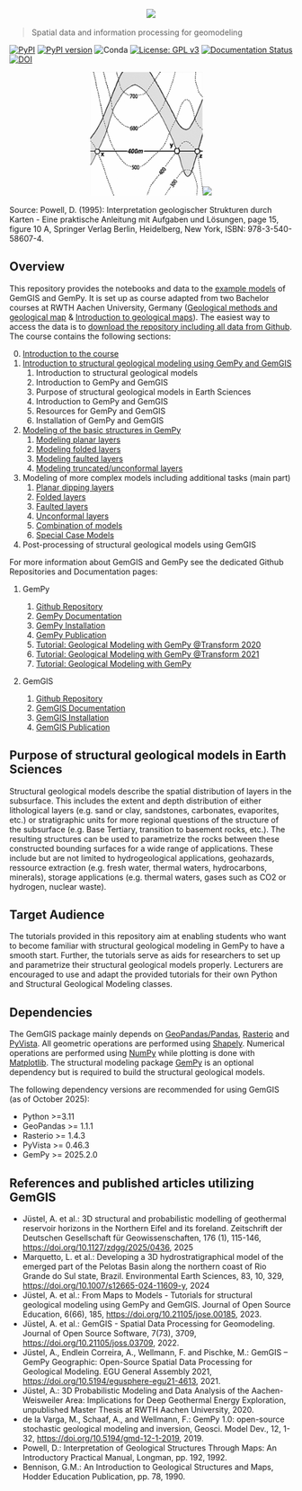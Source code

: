 <p align="center"><img src="https://raw.githubusercontent.com/cgre-aachen/gemgis/main/docs/getting_started/images/Modern1.png" width="600">

> Spatial data and information processing for geomodeling


[![PyPI](https://img.shields.io/badge/python-3-blue.svg)](https://www.python.org/downloads/)
[![PyPI version](http://img.shields.io/pypi/v/gemgis_data.svg)](https://pypi.org/project/gemgis_data/)
![Conda](https://img.shields.io/conda/vn/conda-forge/gemgis_data)
[![License: GPL v3](https://img.shields.io/badge/License-GPLv3-blue.svg)](https://github.com/cgre-aachen/gemgis_data/blob/main/LICENSE)
[![Documentation Status](https://assets.readthedocs.org/static/projects/badges/passing-flat.svg)](https://gemgis.readthedocs.io/en/latest/index.html)
[![DOI](https://jose.theoj.org/papers/10.21105/jose.00185/status.svg)](https://doi.org/10.21105/jose.00185)

<p align="center"><img src="https://raw.githubusercontent.com/cgre-aachen/gemgis/main/docs/getting_started/images/task1.png" width="200"><img src="https://raw.githubusercontent.com/cgre-aachen/gemgis/main/docs/getting_started/images/model1.png" width="300"></p>
Source: Powell, D. (1995): Interpretation geologischer Strukturen durch Karten - Eine praktische Anleitung mit Aufgaben und Lösungen, page 15, figure 10 A, Springer Verlag Berlin, Heidelberg, New York, ISBN: 978-3-540-58607-4.

## Overview 

This repository provides the notebooks and data to the [example models](https://gemgis.readthedocs.io/en/latest/getting_started/example/index.html) of GemGIS and GemPy. It is set up as course adapted from two Bachelor courses at RWTH Aachen University, Germany ([Geological methods and geological map](https://www.rwth-aachen.de/cms/root/studium/Vor-dem-Studium/Studiengaenge/Liste-Aktuelle-Studiengaenge/Studiengangbeschreibung/~bqxx/Angewandte-Geowissenschaften-B-Sc/?lidx=1) & [Introduction to geological maps](https://www.rwth-aachen.de/cms/root/studium/Vor-dem-Studium/Studiengaenge/Liste-Aktuelle-Studiengaenge/Studiengangbeschreibung/~bllm/Georessourcenmanagement-B-Sc/?lidx=1)). The easiest way to access the data is to [download the repository including all data from Github](https://github.com/cgre-aachen/gemgis_data/archive/refs/heads/main.zip). The course contains the following sections:

0. [Introduction to the course](https://nbviewer.org/github/cgre-aachen/gemgis_data/blob/main/notebooks/00_introduction_to_structural_modeling.ipynb)
1. [Introduction to structural geological modeling using GemPy and GemGIS](https://nbviewer.org/github/cgre-aachen/gemgis_data/blob/main/notebooks/00_introduction_to_structural_modeling.ipynb)
    1. Introduction to structural geological models
    2. Introduction to GemPy and GemGIS
    3. Purpose of structural geological models in Earth Sciences
    4. Introduction to GemPy and GemGIS
    5. Resources for GemPy and GemGIS
    6. Installation of GemPy and GemGIS
2. [Modeling of the basic structures in GemPy](https://github.com/cgre-aachen/gemgis_data/tree/main/notebooks/01_basic_modeling)
    1. [Modeling planar layers](https://nbviewer.org/github/cgre-aachen/gemgis_data/blob/main/notebooks/01_basic_modeling/model1_Horizontal_Layers.ipynb)
    2. [Modeling folded layers](https://nbviewer.org/github/cgre-aachen/gemgis_data/blob/main/notebooks/01_basic_modeling/model2_Folded_Layers.ipynb)
    3. [Modeling faulted layers](https://nbviewer.org/github/cgre-aachen/gemgis_data/blob/main/notebooks/01_basic_modeling/model3_Faulted_Layers.ipynb)
    4. [Modeling truncated/unconformal layers](https://nbviewer.org/github/cgre-aachen/gemgis_data/blob/main/notebooks/01_basic_modeling/model4_Truncated_Layers.ipynb)
3. Modeling of more complex models including additional tasks (main part)
    1. [Planar dipping layers](https://nbviewer.org/github/cgre-aachen/gemgis_data/blob/main/notebooks/02_planar_dipping_layers)
    2. [Folded layers](https://nbviewer.org/github/cgre-aachen/gemgis_data/blob/main/notebooks/03_folded_layers)
    3. [Faulted layers](https://nbviewer.org/github/cgre-aachen/gemgis_data/blob/main/notebooks/04_faulted_layers)
    4. [Unconformal layers](https://nbviewer.org/github/cgre-aachen/gemgis_data/blob/main/notebooks/05_unconformal_layers)
    5. [Combination of models](https://nbviewer.org/github/cgre-aachen/gemgis_data/blob/main/notebooks/06_combined_models)
    6. [Special Case Models](https://nbviewer.org/github/cgre-aachen/gemgis_data/blob/main/notebooks/07_special_models)
4. Post-processing of structural geological models using GemGIS

For more information about GemGIS and GemPy see the dedicated Github Repositories and Documentation pages:
1. GemPy
    1. [Github Repository](https://github.com/cgre-aachen/gempy)
    2. [GemPy Documentation](https://www.gempy.org/)
    3. [GemPy Installation](https://www.gempy.org/installation)
    4. [GemPy Publication](https://gmd.copernicus.org/articles/12/1/2019/)
    5. [Tutorial: Geological Modeling with GemPy @Transform 2020](https://www.youtube.com/watch?v=n0btC5Zilyc&t=1s)
    6. [Tutorial: Geological Modeling with GemPy @Transform 2021](https://www.youtube.com/watch?v=1oS6xTJkRwo)
    7. [Tutorial: Geological Modeling with GemPy ](https://www.youtube.com/watch?v=7P6WrBOaHSM)
    
2. GemGIS
    1. [Github Repository](https://github.com/cgre-aachen/gemgis)
    2. [GemGIS Documentation](https://gemgis.readthedocs.io/)
    3. [GemGIS Installation](https://gemgis.readthedocs.io/en/latest/getting_started/installation.html)
    4. [GemGIS Publication](https://joss.theoj.org/papers/10.21105/joss.03709)

## Purpose of structural geological models in Earth Sciences

Structural geological models describe the spatial distribution of layers in the subsurface. This includes the extent and depth distribution of either lithological layers (e.g. sand or clay, sandstones, carbonates, evaporites, etc.) or stratigraphic units for more regional questions of the structure of the subsurface (e.g. Base Tertiary, transition to basement rocks, etc.). The resulting structures can be used to parametrize the rocks between these constructed bounding surfaces for a wide range of applications. These include but are not limited to hydrogeological applications, geohazards, ressource extraction (e.g. fresh water, thermal waters, hydrocarbons, minerals), storage applications (e.g. thermal waters, gases such as CO2 or hydrogen, nuclear waste). 




## Target Audience

The tutorials provided in this repository aim at enabling students who want to become familiar with structural geological modeling in GemPy to have a smooth start. Further, the tutorials serve as aids for researchers to set up and parametrize their structural geological models properly. Lecturers are encouraged to use and adapt the provided tutorials for their own Python and Structural Geological Modeling classes. 

## Dependencies

The GemGIS package mainly depends on [GeoPandas/Pandas](https://geopandas.org/en/stable/index.html), [Rasterio](https://rasterio.readthedocs.io/en/latest/) and [PyVista](https://docs.pyvista.org/). All geometric operations are performed using [Shapely](https://shapely.readthedocs.io/en/stable/manual.html). Numerical operations are performed using [NumPy](https://numpy.org/doc/stable/index.html) while plotting is done with [Matplotlib](https://matplotlib.org/). The structural modeling package [GemPy](https://www.gempy.org) is an optional dependency but is required to build the structural geological models. 

The following dependency versions are recommended for using GemGIS (as of October 2025):
- Python >=3.11
- GeoPandas >= 1.1.1
- Rasterio >= 1.4.3 
- PyVista >= 0.46.3
- GemPy >= 2025.2.0 

<a name="ref"></a>
## References and published articles utilizing GemGIS

* Jüstel, A. et al.: 3D structural and probabilistic modelling of geothermal reservoir horizons in the Northern Eifel and its foreland. Zeitschrift der Deutschen Gesellschaft für Geowissenschaften, 176 (1), 115-146, https://doi.org/10.1127/zdgg/2025/0436, 2025   
* Marquetto, L. et al.: Developing a 3D hydrostratigraphical model of the emerged part of the Pelotas Basin along the northern coast of Rio Grande do Sul state, Brazil. Environmental Earth Sciences, 83, 10, 329, https://doi.org/10.1007/s12665-024-11609-y, 2024
* Jüstel, A. et al.: From Maps to Models - Tutorials for structural geological modeling using GemPy and GemGIS. Journal of Open Source Education, 6(66), 185, https://doi.org/10.21105/jose.00185, 2023.
* Jüstel, A. et al.: GemGIS - Spatial Data Processing for Geomodeling. Journal of Open Source Software, 7(73), 3709, https://doi.org/10.21105/joss.03709, 2022.
* Jüstel, A., Endlein Correira, A., Wellmann, F. and Pischke, M.: GemGIS – GemPy Geographic: Open-Source Spatial Data Processing for Geological Modeling. EGU General Assembly 2021, https://doi.org/10.5194/egusphere-egu21-4613, 2021.
* Jüstel, A.: 3D Probabilistic Modeling and Data Analysis of the Aachen-Weisweiler Area: Implications for Deep Geothermal Energy Exploration, unpublished Master Thesis at RWTH Aachen University, 2020.
* de la Varga, M., Schaaf, A., and Wellmann, F.: GemPy 1.0: open-source stochastic geological modeling and inversion, Geosci. Model Dev., 12, 1-32, https://doi.org/10.5194/gmd-12-1-2019, 2019.
* Powell, D.: Interpretation of Geological Structures Through Maps: An Introductory Practical Manual, Longman, pp. 192, 1992.
* Bennison, G.M.: An Introduction to Geological Structures and Maps, Hodder Education Publication, pp. 78, 1990.
